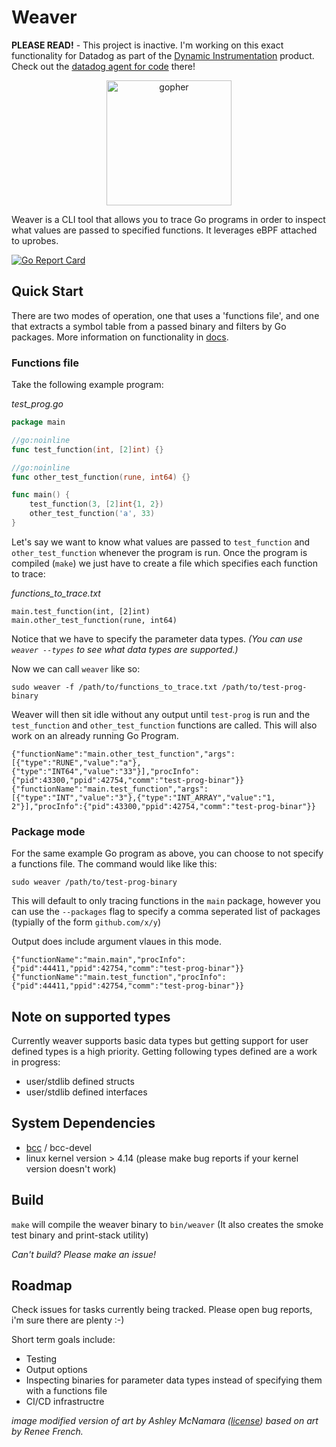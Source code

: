 # Weaver

<b>PLEASE READ!</b> - This project is inactive. I'm working on this exact functionality for Datadog as part of the [Dynamic Instrumentation](https://docs.datadoghq.com/dynamic_instrumentation/) product. Check out the [datadog agent for code](https://github.com/DataDog/datadog-agent/tree/main/pkg/dynamicinstrumentation) there!

<p align="center">
    <img src="DrManhattanGopher.png" alt="gopher" width="200"/>
</p>


Weaver is a CLI tool that allows you to trace Go programs in order to inspect what values are passed to specified functions. It leverages eBPF attached to uprobes.

[![Go Report Card](https://goreportcard.com/badge/github.com/grantseltzer/weaver)](https://goreportcard.com/report/github.com/grantseltzer/weaver)


## Quick Start 

There are two modes of operation, one that uses a 'functions file', and one that extracts a symbol table from a passed binary and filters by Go packages. More information on functionality in [docs](/docs).

### Functions file

Take the following example program: 

<i>test_prog.go</i>
```go
package main

//go:noinline
func test_function(int, [2]int) {}

//go:noinline
func other_test_function(rune, int64) {}

func main() {
	test_function(3, [2]int{1, 2})
	other_test_function('a', 33)
}
```

Let's say we want to know what values are passed to `test_function` and `other_test_function` whenever the program is run. Once the program is compiled (`make`) we just have to create a file which specifies each function to trace:

<i>functions_to_trace.txt</i>
```
main.test_function(int, [2]int)
main.other_test_function(rune, int64)
```

Notice that we have to specify the parameter data types. <i>(You can use `weaver --types` to see what data types are supported.)</i>

Now we can call `weaver` like so:

```
sudo weaver -f /path/to/functions_to_trace.txt /path/to/test-prog-binary
```

Weaver will then sit idle without any output until `test-prog` is run and the `test_function` and `other_test_function` functions are called. This will also work on an already running Go Program.

```
{"functionName":"main.other_test_function","args":[{"type":"RUNE","value":"a"},{"type":"INT64","value":"33"}],"procInfo":{"pid":43300,"ppid":42754,"comm":"test-prog-binar"}}
{"functionName":"main.test_function","args":[{"type":"INT","value":"3"},{"type":"INT_ARRAY","value":"1, 2"}],"procInfo":{"pid":43300,"ppid":42754,"comm":"test-prog-binar"}}
```

### Package mode

For the same example Go program as above, you can choose to not specify a functions file. The command would like like this:

```
sudo weaver /path/to/test-prog-binary
```

This will default to only tracing functions in the `main` package, however you can use the `--packages` flag to specify a comma seperated list of packages (typially of the form `github.com/x/y`)

Output does include argument vlaues in this mode.

```
{"functionName":"main.main","procInfo":{"pid":44411,"ppid":42754,"comm":"test-prog-binar"}}
{"functionName":"main.test_function","procInfo":{"pid":44411,"ppid":42754,"comm":"test-prog-binar"}}
```

## Note on supported types

Currently weaver supports basic data types but getting support for user defined types is a high priority. Getting following types defined are a work in progress:

- user/stdlib defined structs
- user/stdlib defined interfaces


## System Dependencies

- [bcc](https://github.com/iovisor/bcc/blob/master/INSTALL.md) / bcc-devel
- linux kernel version > 4.14 (please make bug reports if your kernel version doesn't work)

## Build

`make` will compile the weaver binary to `bin/weaver` (It also creates the smoke test binary and print-stack utility)

<i>Can't build? Please make an issue!</i>

## Roadmap

Check issues for tasks currently being tracked. Please open bug reports, i'm sure there are plenty :-)

Short term goals include:

- Testing
- Output options
- Inspecting binaries for parameter data types instead of specifying them with a functions file
- CI/CD infrastructre 

<i>image modified version of art by Ashley McNamara ([license](https://creativecommons.org/licenses/by-nc-sa/4.0/)) based on art by Renee French.</i>
